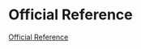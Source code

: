 
# Official Reference

[Official Reference](https://docs.aws.amazon.com/zh_cn/cli/latest/reference/index.html#cli-aws)

# 